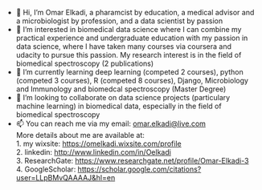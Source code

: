 - 👋 Hi, I’m Omar Elkadi, a pharamcist by education, a medical advisor and a microbiologist by profession, and a data scientist by passion
- 👀 I’m interested in biomedical data science where I can combine my practical experience and undergraduate education with my passion in data science, where I have taken many courses via coursera and udacity to pursue this passion. My research interest is in the field of biomedical spectroscopy (2 publications) 
- 🌱 I’m currently learning deep learning (competed 2 courses), python (competed 3 courses), R (competed 8 courses), Django, Microbiology and Immunology and biomedcal spectroscopy (Master Degree)   
- 💞️ I’m looking to collaborate on data science projects (particulary machine learning) in biomedical data, especially in the field of biomedical spectroscopy
- 📫 You can reach me via my email: omar.elkadi@live.com   
        More details about me are available at:   
         1. my wixsite: https://omelkadi.wixsite.com/profile   
         2. linkedin: http://www.linkedin.com/in/Oelkadi   
         3. ResearchGate: https://www.researchgate.net/profile/Omar-Elkadi-3   
         4. GoogleScholar: https://scholar.google.com/citations?user=LLpBMvQAAAAJ&hl=en   
                                            

